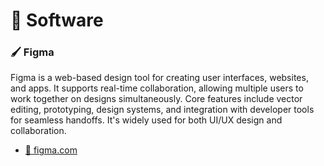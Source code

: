 # 🎨 Software

### 🖌️ Figma
Figma is a web-based design tool for creating user interfaces, websites, and apps. It supports real-time collaboration, allowing multiple users to work together on designs simultaneously. Core features include vector editing, prototyping, design systems, and integration with developer tools for seamless handoffs. It's widely used for both UI/UX design and collaboration.
- [🔗 figma.com](https://www.figma.com/)

